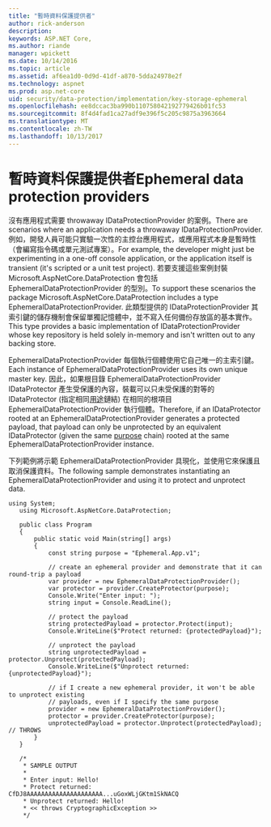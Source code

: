 ```yaml
---
title: "暫時資料保護提供者"
author: rick-anderson
description: 
keywords: ASP.NET Core,
ms.author: riande
manager: wpickett
ms.date: 10/14/2016
ms.topic: article
ms.assetid: af6ea1d0-0d9d-41df-a870-5dda24978e2f
ms.technology: aspnet
ms.prod: asp.net-core
uid: security/data-protection/implementation/key-storage-ephemeral
ms.openlocfilehash: ee8dccac3ba990b110758042192779426b01fc53
ms.sourcegitcommit: 8f4d4fad1ca27adf9e396f5c205c9875a3963664
ms.translationtype: MT
ms.contentlocale: zh-TW
ms.lasthandoff: 10/13/2017
---
```

# <a name="ephemeral-data-protection-providers"></a><span data-ttu-id="19903-103">暫時資料保護提供者</span><span class="sxs-lookup"><span data-stu-id="19903-103">Ephemeral data protection providers</span></span>

<a name="data-protection-implementation-key-storage-ephemeral"></a>

<span data-ttu-id="19903-104">沒有應用程式需要 throwaway IDataProtectionProvider 的案例。</span><span class="sxs-lookup"><span data-stu-id="19903-104">There are scenarios where an application needs a throwaway IDataProtectionProvider.</span></span> <span data-ttu-id="19903-105">例如，開發人員可能只實驗一次性的主控台應用程式，或應用程式本身是暫時性 （會編寫指令碼或單元測試專案）。</span><span class="sxs-lookup"><span data-stu-id="19903-105">For example, the developer might just be experimenting in a one-off console application, or the application itself is transient (it's scripted or a unit test project).</span></span> <span data-ttu-id="19903-106">若要支援這些案例封裝 Microsoft.AspNetCore.DataProtection 會包括 EphemeralDataProtectionProvider 的型別。</span><span class="sxs-lookup"><span data-stu-id="19903-106">To support these scenarios the package Microsoft.AspNetCore.DataProtection includes a type EphemeralDataProtectionProvider.</span></span> <span data-ttu-id="19903-107">此類型提供的 IDataProtectionProvider 其索引鍵的儲存機制會保留單獨記憶體中，並不寫入任何備份存放區的基本實作。</span><span class="sxs-lookup"><span data-stu-id="19903-107">This type provides a basic implementation of IDataProtectionProvider whose key repository is held solely in-memory and isn't written out to any backing store.</span></span>

<span data-ttu-id="19903-108">EphemeralDataProtectionProvider 每個執行個體使用它自己唯一的主索引鍵。</span><span class="sxs-lookup"><span data-stu-id="19903-108">Each instance of EphemeralDataProtectionProvider uses its own unique master key.</span></span> <span data-ttu-id="19903-109">因此，如果根目錄 EphemeralDataProtectionProvider IDataProtector 產生受保護的內容，裝載可以只未受保護的對等的 IDataProtector (指定相同[用途](../consumer-apis/purpose-strings.md#data-protection-consumer-apis-purposes)鏈結) 在相同的根項目EphemeralDataProtectionProvider 執行個體。</span><span class="sxs-lookup"><span data-stu-id="19903-109">Therefore, if an IDataProtector rooted at an EphemeralDataProtectionProvider generates a protected payload, that payload can only be unprotected by an equivalent IDataProtector (given the same [purpose](../consumer-apis/purpose-strings.md#data-protection-consumer-apis-purposes) chain) rooted at the same EphemeralDataProtectionProvider instance.</span></span>

<span data-ttu-id="19903-110">下列範例將示範 EphemeralDataProtectionProvider 具現化，並使用它來保護且取消保護資料。</span><span class="sxs-lookup"><span data-stu-id="19903-110">The following sample demonstrates instantiating an EphemeralDataProtectionProvider and using it to protect and unprotect data.</span></span>

```none
using System;
   using Microsoft.AspNetCore.DataProtection;

   public class Program
   {
       public static void Main(string[] args)
       {
           const string purpose = "Ephemeral.App.v1";

           // create an ephemeral provider and demonstrate that it can round-trip a payload
           var provider = new EphemeralDataProtectionProvider();
           var protector = provider.CreateProtector(purpose);
           Console.Write("Enter input: ");
           string input = Console.ReadLine();

           // protect the payload
           string protectedPayload = protector.Protect(input);
           Console.WriteLine($"Protect returned: {protectedPayload}");

           // unprotect the payload
           string unprotectedPayload = protector.Unprotect(protectedPayload);
           Console.WriteLine($"Unprotect returned: {unprotectedPayload}");

           // if I create a new ephemeral provider, it won't be able to unprotect existing
           // payloads, even if I specify the same purpose
           provider = new EphemeralDataProtectionProvider();
           protector = provider.CreateProtector(purpose);
           unprotectedPayload = protector.Unprotect(protectedPayload); // THROWS
       }
   }

   /*
    * SAMPLE OUTPUT
    *
    * Enter input: Hello!
    * Protect returned: CfDJ8AAAAAAAAAAAAAAAAAAAAA...uGoxWLjGKtm1SkNACQ
    * Unprotect returned: Hello!
    * << throws CryptographicException >>
    */
   ```

